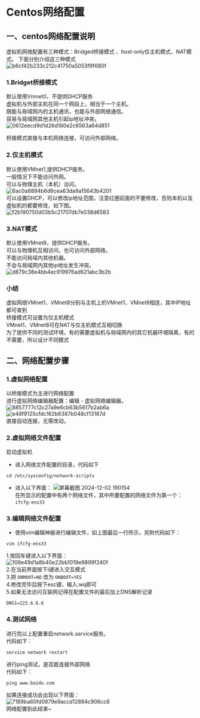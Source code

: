 # Centos网络配置
## 一、centos网络配置说明
虚拟机网络配置有三种模式：Bridged桥接模式 、host-only仅主机模式、NAT模式。
下面分别介绍这三种模式  
![b6cf42b233c212c41750a5053f9f680f](https://github.com/user-attachments/assets/f9417abc-9203-4c34-960b-d870d8b91c74)  

### 1.Bridget桥接模式  
默认使用Vmnet0，不提供DHCP服务  
虚拟机与外部主机在同一个网段上，相当于一个主机。  
既能与局域网内的主机通讯，也能与外部网络通信。  
容易与局域网其他主机引起ip地址冲突。  
![0612eecd9d1d26d160e2c6563a64d851](https://github.com/user-attachments/assets/e50c4532-171f-47eb-befe-d833c09e7ecb)  

桥接模式直接与本机网络连接，可访问外部网络。  

### 2.仅主机模式
默认使用VMnet1,提供DHCP服务。  
一般情况下不能访问外网。  
可以与物理主机（本机）访问。  
![6ac0a8894b6d6cea63da9a15643b4201](https://github.com/user-attachments/assets/f5dd9c23-da85-488c-970a-de89cdf322b0)  
可以设置DHCP，可以修改ip地址范围，注意红圈前面的不要修改，否则本机以及虚拟机的都要修改，如下图。  
![f2b190750d03b5c21707db7e038d6583](https://github.com/user-attachments/assets/298904e9-86a8-4395-84f5-0bd8ca7540c0)  

### 3.NAT模式
默认使用VMnet8，提供DHCP服务。  
可以与物理机互相访问，也可访问外部网络。  
不能访问局域内其他机器。  
不会与局域网内其他ip地址发生冲突。  
![d879c38e4bb4ec919976ad621abc3b2b](https://github.com/user-attachments/assets/1aa1a06d-1fd7-466b-892e-42a63939ff0f)  

### 小结
虚拟网络VMnet1、VMnet8分别与主机上的VMnet1、VMnet8相连，其中IP地址都可查到  
桥接模式可设置为仅主机模式  
VMnet1、VMnet8可在NAT与仅主机模式互相切换  
为了提供不同的测试环境，有的需要虚拟机与局域网内的其它机器环境隔离，有的不需要，所以设计不同模式   

## 二、网络配置步骤
### 1.虚拟网络配置
以桥接模式为主进行网络配置  
进行虚拟网络编辑器配置：编辑 - 虚拟网络编辑器。  
![8857777c12c27a9e6cb63b5617b2ab6a](https://github.com/user-attachments/assets/7beefe8e-676a-4977-a872-2a81afc69b02)  
![e48f9125cfdc162b6387b048cf13187d](https://github.com/user-attachments/assets/63ace5ce-7e4e-448f-a2e2-78cccee06549)  
直接自动连接，无需改动。  
### 2.虚拟网络文件配置
启动虚拟机  
- 进入网络文件配置的目录，代码如下  
```
cd /etc/sysconfig/network-scripts
```
- 进入以下界面：
![屏幕截图 2024-12-02 190154](https://github.com/user-attachments/assets/1c29f2e1-f8eb-4150-90d6-a7352e9259b2)  
在所显示的配置中有两个网络文件，其中所要配置的网络文件为第一个：`ifcfg-ens33`  

### 3.编辑网络文件配置
- 使用vim编辑神器进行编辑文件，如上图最后一行所示，另附代码如下：
```
vim ifcfg-ens33
```
1.按回车键进入以下界面：  
![109e49d1a8b40e22bb1019e9899f240f](https://github.com/user-attachments/assets/b152cbe2-4a4c-42c6-9bbb-cbf31ca8090e)  
2.在当前界面按下i键进入交互模式  
3.把 `ONMOOT=NO` 改为 `ONBOOT=YES`  
4.修改完毕后按下esc键，输入:wq即可  
5.如果无法访问互联网记得在配置文件的最后加上DNS解析记录
```
DNS1=223.6.6.6
```

### 4.测试网络
进行完以上配置重启network.service服务。  
代码如下：  
```
service network restart
```
进行ping测试，是否能连接外部网络  
代码如下：  
```
ping www.baidu.com
```
如果连接成功会出现以下界面：  
![7189ba60fd0879e9accd12884c906cc6](https://github.com/user-attachments/assets/7e55f495-cc17-49b4-b0f8-c8c2dad88b14)  
网络配置到此结束~  
